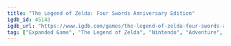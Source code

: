 ```yaml
---
title: "The Legend of Zelda: Four Swords Anniversary Edition"
igdb_id: 45143
igdb_url: "https://www.igdb.com/games/the-legend-of-zelda-four-swords-anniversary-edition"
tag: ["Expanded Game", "The Legend of Zelda", "Nintendo", "Adventure", "Single player", "Multiplayer", "Co-operative", "Bird view / Isometric", "Action"]
---
```

